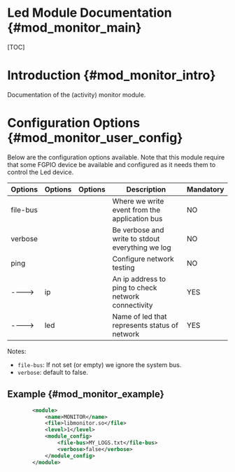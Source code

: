 Led Module Documentation {#mod_monitor_main}
============================================

[TOC]

Introduction {#mod_monitor_intro}
=================================

Documentation of the (activity) monitor module.

Configuration Options {#mod_monitor_user_config}
================================================

Below are the configuration options available. Note that this module require
that some FGPIO device be available and configured as it needs them to 
control the Led device.


Options    | Options  | Options                | Description                                            | Mandatory
-----------|----------|------------------------|--------------------------------------------------------|-----------
file-bus   |          |                        | Where we write event from the application bus          | NO
verbose    |          |                        | Be verbose and write to stdout everything we log       | NO
ping       |          |                        | Configure network testing                              | NO
---->      | ip       |                        | An ip address to ping to check network connectivity    | YES
---->      | led      |                        | Name of led that represents status of network          | YES

Notes:
+ `file-bus`: If not set (or empty) we ignore the system bus.
+ `verbose`: default to false.


Example {#mod_monitor_example}
------------------------------


~~~~~~~~~~~~~~~~~~~~~~~~~~~~~~~~~~~~~~~~~~~~~~~~~~~.xml
        <module>
            <name>MONITOR</name>
            <file>libmonitor.so</file>
            <level>1</level>
            <module_config>
                <file-bus>MY_LOGS.txt</file-bus>
                <verbose>false</verbose>
            </module_config>
        </module>
~~~~~~~~~~~~~~~~~~~~~~~~~~~~~~~~~~~~~~~~~~~~~~~~~~~
